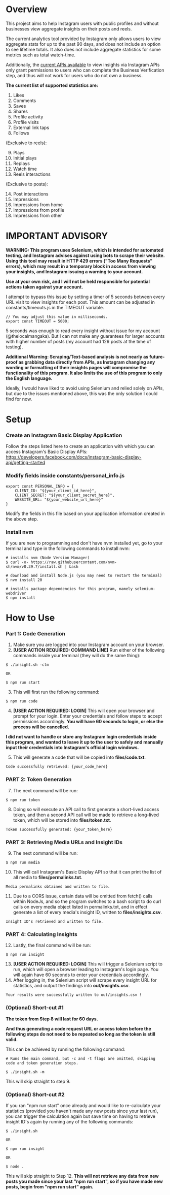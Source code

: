 # Overview
This project aims to help Instagram users with public profiles and without businesses view aggregate insights on their posts and reels.

The current analytics tool provided by Instagram only allows users to view aggregate stats for up to the past 90 days, and does not include an option to see lifetime totals. It also does not include aggregate statistics for some metrics such as total watch-time.

Additionally, the [current APIs available](https://developers.facebook.com/docs/instagram-api) to view insights via Instagram APIs only grant permissions to users who can complete the Business Verification step, and thus will not work for users who do not own a business.

**The current list of supported statistics are:**

1. Likes
2. Comments
3. Saves
4. Shares
5. Profile activity
6. Profile visits
7. External link taps
8. Follows

(Exclusive to reels):

9. Plays
10. Initial plays
11. Replays
12. Watch time
13. Reels interactions

(Exclusive to posts):

14. Post interactions
15. Impressions
16. Impressions from home
17. Impressions from profile
18. Impressions from other

# IMPORTANT ADVISORY
**WARNING: This program uses Selenium, which is intended for automated testing, and Instagram advises against using bots to scrape their website. Using this tool may result in HTTP 429 errors ("Too Many Requests" errors), which may result in a temporary block in access from viewing your insights, and Instagram issuing a warning to your account.**

**Use at your own risk, and I will not be held responsible for potential actions taken against your account.**

I attempt to bypass this issue by setting a timer of 5 seconds between every URL visit to view insights for each post. This amount can be adjusted in constants/timeouts.js in the TIMEOUT variable.

```
// You may adjust this value in milliseconds.
export const TIMEOUT = 5000;
```

5 seconds was enough to read every insight without issue for my account (@thelocalmangaka). But I can not make any guarantees for larger accounts with higher number of posts (my account had 129 posts at the time of testing).

**Additional Warning: Scraping/Text-based analysis is not nearly as future-proof as grabbing data directly from APIs, as Instagram changing any wording or formatting of their insights pages will compromise the functionality of this program. It also limits the use of this program to only the English language.**

Ideally, I would have liked to avoid using Selenium and relied solely on APIs, but due to the issues mentioned above, this was the only solution I could find for now.

# Setup
### Create an Instagram Basic Display Application
Follow the steps listed here to create an application with which you can access Instagram's Basic Display APIs: https://developers.facebook.com/docs/instagram-basic-display-api/getting-started

### Modify fields inside constants/personal_info.js
```
export const PERSONAL_INFO = {
    CLIENT_ID: "${your_client_id_here}",
    CLIENT_SECRET: "${your_client_secret_here}",
    WEBSITE_URL: "${your_website_url_here}"
}
```

Modify the fields in this file based on your application information created in the above step.

### Install nvm
If you are new to programming and don't have nvm installed yet, go to your terminal and type in the following commands to install nvm:
```
# installs nvm (Node Version Manager)
$ curl -o- https://raw.githubusercontent.com/nvm-sh/nvm/v0.39.7/install.sh | bash

# download and install Node.js (you may need to restart the terminal)
$ nvm install 20

# installs package dependencies for this program, namely selenium-webdriver
$ npm install
```

# How to Use
### Part 1: Code Generation

1. Make sure you are logged into your Instagram account on your browser.
2. **[USER ACTION REQUIRED: COMMAND LINE]** Run either of the following commands inside your terminal (they will do the same thing):
```
$ ./insight.sh -ctm

OR

$ npm run start
```
3. This will first run the following command:
```
$ npm run code
```
4. **[USER ACTION REQUIRED: LOGIN]** This will open your browser and prompt for your login. Enter your credentials and follow steps to accept permissions accordingly. **You will have 60 seconds to login, or else the process will be cancelled.**

**I did not want to handle or store any Instagram login credentials inside this program, and wanted to leave it up to the user to safely and manually input their credentials into Instagram's official login windows.**

5. This will generate a code that will be copied into **files/code.txt**.

```
Code successfully retrieved: {your_code_here}
```

### PART 2: Token Generation
7. The next command will be run:

```
$ npm run token
```
8. Doing so will execute an API call to first generate a short-lived access token, and then a second API call will be made to retrieve a long-lived token, which will be stored into **files/token.txt**.

```
Token successfully generated: {your_token_here}
```

### PART 3: Retrieving Media URLs and Insight IDs

9. The next command will be run:

```
$ npm run media
```

10. This will call Instagram's Basic Display API so that it can print the list of all media to **files/permalinks.txt**.

```
Media permalinks obtained and written to file.
```

11. Due to a CORS issue, certain data will be omitted from fetch() calls within NodeJs, and so the program switches to a bash script to do curl calls on every media object listed in permalinks.txt, and in effect generate a list of every media's insight ID, written to **files/insights.csv**.

```
Insight ID's retrieved and written to file.
```

### PART 4: Calculating Insights

12. Lastly, the final command will be run:

```
$ npm run insight
```

13. **[USER ACTION REQUIRED: LOGIN]** This will trigger a Selenium script to run, which will open a browser leading to Instagram's login page. You will again have 60 seconds to enter your credentials accordingly.
14. After logging in, the Selenium script will scrape every insight URL for statistics, and output the findings into **out/insights.csv**.

```
Your results were successfully written to out/insights.csv !
```

### (Optional) Short-cut #1

**The token from Step 8 will last for 60 days.**

**And thus generating a code request URL or access token before the following steps do not need to be repeated so long as the token is still valid.**

This can be achieved by running the following command:

```
# Runs the main command, but -c and -t flags are omitted, skipping code and token generation steps.

$ ./insight.sh -m
```

This will skip straight to step 9.

### (Optional) Short-cut #2

If you ran "npm run start" once already and would like to re-calculate your statistics (provided you haven't made any new posts since your last run), you can trigger the calculation again but save time on having to retrieve insight ID's again by running any of the following commands:

```
$ ./insight.sh

OR

$ npm run insight

OR

$ node .
```

This will skip straight to Step 12. **This will not retrieve any data from new posts you made since your last "npm run start", so if you have made new posts, begin from "npm run start" again.**